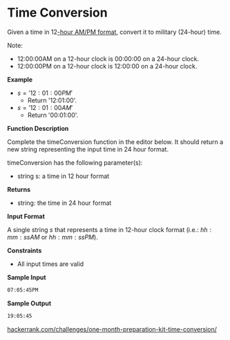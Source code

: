 # Time Conversion

Given a time in $12$[-hour AM/PM format](https://en.wikipedia.org/wiki/12-hour_clock), convert it to military (24-hour) time.

Note: 
- 12:00:00AM on a 12-hour clock is 00:00:00 on a 24-hour clock.
- 12:00:00PM on a 12-hour clock is 12:00:00 on a 24-hour clock.

**Example**

* $s = '12:01:00PM'$
  * Return '12:01:00'.
* $s = '12:01:00AM'$
  * Return '00:01:00'.

**Function Description**

Complete the timeConversion function in the editor below. It should return a new string representing the input time in 24 hour format.

timeConversion has the following parameter(s):

* string s: a time in $12$ hour format

**Returns**

* string: the time in $24$ hour format

**Input Format**

A single string $s$ that represents a time in $12$-hour clock format (i.e.: $hh:mm:ssAM$ or $hh:mm:ssPM$).

**Constraints**

* All input times are valid

**Sample Input**

```txt
07:05:45PM
```

**Sample Output**

```txt
19:05:45
```

[hackerrank.com/challenges/one-month-preparation-kit-time-conversion/](https://www.hackerrank.com/challenges/one-month-preparation-kit-time-conversion/)